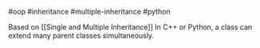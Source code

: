 #oop
#inheritance
#multiple-inheritance
#python

Based on [[Single and Multiple Inheritance]]
	In C++ or Python, a class can extend many parent classes simultaneously.

